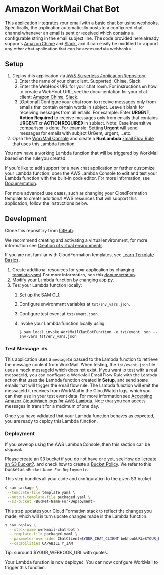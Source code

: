 # Amazon WorkMail Chat Bot
This application integrates your email with a basic chat bot using webhooks. Specifically, the application automatically posts to a configured chat channel whenever an email is sent or received which contains a configurable string in the email subject line. The code provided here already supports [Amazon Chime](https://aws.amazon.com/chime/) and [Slack](https://slack.com/), and it can easily be modified to support any other chat application that can be accessed via webhooks.

## Setup
1. Deploy this application via [AWS Serverless Application Repository](https://serverlessrepo.aws.amazon.com/applications/arn:aws:serverlessrepo:us-east-1:489970191081:applications~workmail-chat-bot-python).
    1. Enter the name of your chat client. Supported: Chime, Slack.
    2. Enter the WebHook URL for your chat room. For instructions on how to create a WebHook URL, see the documentation for your chat client: [Amazon Chime](https://docs.aws.amazon.com/chime/latest/ug/webhooks.html), [Slack](https://api.slack.com/incoming-webhooks#create_a_webhook).
    3. [Optional] Configure your chat room to receive messages only from emails that contain certain words in subject. Leave it blank for receiving messages from all emails. 
        For example: Enter **URGENT, Action Required** to receive messages only from emails that contains **URGENT** or **ACTION REQUIRED** in subject.
        Note: Case Insensitive comparison is done. For example: Setting **Urgent** will send messages for emails with subject UrGent, urgent, ...etc.
2. Open the [WorkMail Console](https://console.aws.amazon.com/workmail/) and create a **RunLambda** [Email Flow Rule](https://docs.aws.amazon.com/workmail/latest/adminguide/create-email-rules.html) that uses this Lambda function.

You now have a working Lambda function that will be triggered by WorkMail based on the rule you created.

If you'd like to add support for a new chat application or further customize your Lambda function, open the [AWS Lambda Console](https://us-east-1.console.aws.amazon.com/lambda/home?region=us-east-1#/functions) to edit and test your Lambda function with the built-in code editor. For more information, see [Documentation](https://docs.aws.amazon.com/lambda/latest/dg/code-editor.html).

For more advanced use cases, such as changing your CloudFormation template to create additional AWS resources that will support this application, follow the instructions below.

## Development
Clone this repository from [GitHub](https://github.com/aws-samples/amazon-workmail-lambda-templates).

We recommend creating and activating a virtual environment, for more information see [Creation of virtual environments](https://docs.python.org/3/library/venv.html).

If you are not familiar with CloudFormation templates, see [Learn Template Basics](https://docs.aws.amazon.com/AWSCloudFormation/latest/UserGuide/gettingstarted.templatebasics.html).

1. Create additional resources for your application by changing [template.yaml](https://github.com/aws-samples/amazon-workmail-lambda-templates/blob/master/workmail-chat-bot-python/template.yaml). For more information, see this [documentation](https://docs.aws.amazon.com/AWSCloudFormation/latest/UserGuide/template-reference.html).
2. Modify your Lambda function by changing [app.py](https://github.com/aws-samples/amazon-workmail-lambdas-templates/blob/master/workmail-chat-bot-python/src/app.py).
3. Test your Lambda function locally:
    1. [Set up the SAM CLI](https://aws.amazon.com/serverless/sam/).
    2. Configure environment variables at `tst/env_vars.json`.
    3. Configure test event at `tst/event.json`.
    4. Invoke your Lambda function locally using:
    
        `$ sam local invoke WorkMailChatBotFunction -e tst/event.json --env-vars tst/env_vars.json`

### Test Message Ids
This application uses a `messageId` passed to the Lambda function to retrieve the message content from WorkMail. When testing, the `tst/event.json` file uses a mock messageId which does not exist. If you want to test with a real messageId, you can configure a WorkMail Email Flow Rule with the Lambda action that uses the Lambda function created in **Setup**, and send some emails that will trigger the email flow rule. The Lambda function will emit the messageId it receives from WorkMail in the CloudWatch logs, which you can
then use in your test event data. For more information see [Accessing Amazon CloudWatch logs for AWS Lambda](https://docs.aws.amazon.com/lambda/latest/dg/monitoring-cloudwatchlogs.html). Note that you can access messages in transit for a maximum of one day.

Once you have validated that your Lambda function behaves as expected, you are ready to deploy this Lambda function.

### Deployment
If you develop using the AWS Lambda Console, then this section can be skipped.

Please create an S3 bucket if you do not have one yet, see [How do I create an S3 Bucket?](https://docs.aws.amazon.com/AmazonS3/latest/user-guide/create-bucket.html).
and check how to create a [Bucket Policy](https://docs.aws.amazon.com/serverlessrepo/latest/devguide/serverlessrepo-how-to-publish.html#publishing-application-through-cli).
We refer to this bucket as `<Bucket-Name-For-Deployment>`.

This step bundles all your code and configuration to the given S3 bucket. 

```bash
$ sam package \
 --template-file template.yaml \
 --output-template-file packaged.yaml \
 --s3-bucket <Bucket-Name-For-Deployment>
```

This step updates your Cloud Formation stack to reflect the changes you made, which will in turn update changes made in the Lambda function.
```bash
$ sam deploy \
  --stack-name workmail-chat-bot \
  --template-file packaged.yaml \
  --parameter-overrides ChatClient=$YOUR_CHAT_CLIENT WebhookURL=$YOUR_WEBHOOK_URL ActiveWords=$OPTIONAL_ACTIVE_WORDS \
  --capabilities CAPABILITY_IAM
```

Tip: surround $YOUR_WEBHOOK_URL with quotes.

Your Lambda function is now deployed. You can now configure WorkMail to trigger this function.
